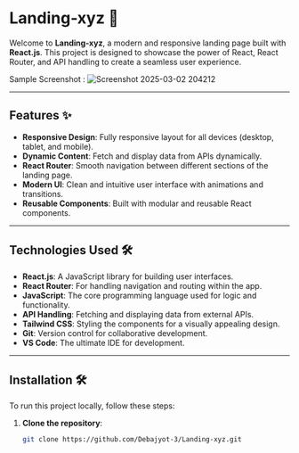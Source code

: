 # Landing-xyz 🚀

Welcome to **Landing-xyz**, a modern and responsive landing page built with **React.js**. This project is designed to showcase the power of React, React Router, and API handling to create a seamless user experience.

Sample Screenshot : ![Screenshot 2025-03-02 204212](https://github.com/user-attachments/assets/ddf8ecc4-f642-4bfe-ab48-e45891ba256a)
 <!-- Replace with an actual screenshot of your project -->

---

## Features ✨

- **Responsive Design**: Fully responsive layout for all devices (desktop, tablet, and mobile).
- **Dynamic Content**: Fetch and display data from APIs dynamically.
- **React Router**: Smooth navigation between different sections of the landing page.
- **Modern UI**: Clean and intuitive user interface with animations and transitions.
- **Reusable Components**: Built with modular and reusable React components.

---

## Technologies Used 🛠️

- **React.js**: A JavaScript library for building user interfaces.
- **React Router**: For handling navigation and routing within the app.
- **JavaScript**: The core programming language used for logic and functionality.
- **API Handling**: Fetching and displaying data from external APIs.
- **Tailwind CSS**: Styling the components for a visually appealing design.
- **Git**: Version control for collaborative development.
- **VS Code**: The ultimate IDE for development.

---

## Installation 🛠️

To run this project locally, follow these steps:

1. **Clone the repository**:
   ```bash
   git clone https://github.com/Debajyot-3/Landing-xyz.git
